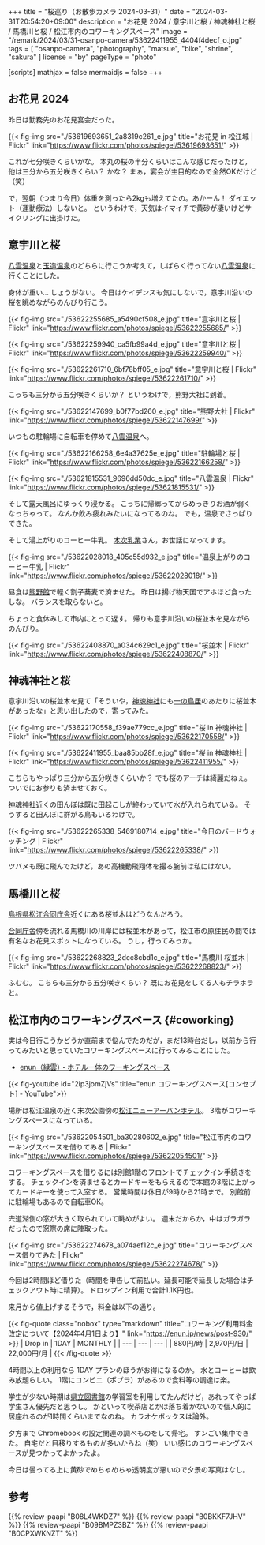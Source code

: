 +++
title = "桜巡り（お散歩カメラ 2024-03-31）"
date =  "2024-03-31T20:54:20+09:00"
description = "お花見 2024 / 意宇川と桜 / 神魂神社と桜 / 馬橋川と桜 / 松江市内のコワーキングスペース"
image = "/remark/2024/03/31-osanpo-camera/53622411955_4404f4decf_o.jpg"
tags = [ "osanpo-camera", "photography", "matsue", "bike", "shrine", "sakura" ]
license = "by"
pageType = "photo"

[scripts]
  mathjax = false
  mermaidjs = false
+++

## お花見 2024

昨日は勤務先のお花見宴会だった。

{{< fig-img src="./53619693651_2a8319c261_e.jpg" title="お花見 in 松江城 | Flickr" link="https://www.flickr.com/photos/spiegel/53619693651/" >}}

これが七分咲きくらいかな。
本丸の桜の半分くらいはこんな感じだったけど，他は三分から五分咲きくらい？ かな？ まぁ，宴会が主目的なので全然OKだけど（笑）

で，翌朝（つまり今日）体重を測ったら2kgも増えてたの。あかーん！ ダイエット（運動療法）しないと。
というわけで，天気はイマイチで黄砂が凄いけどサイクリングに出掛けた。

## 意宇川と桜

[八雲温泉][八雲温泉ゆうあい熊野館]と[玉造温泉][玉造温泉ゆ～ゆ]のどちらに行こうか考えて，しばらく行ってない[八雲温泉][八雲温泉ゆうあい熊野館]に行くことにした。

身体が重い... しょうがない。
今日はケイデンスも気にしないで，意宇川沿いの桜を眺めながらのんびり行こう。

{{< fig-img src="./53622255685_a5490cf508_e.jpg" title="意宇川と桜 | Flickr" link="https://www.flickr.com/photos/spiegel/53622255685/" >}}

{{< fig-img src="./53622259940_ca5fb99a4d_e.jpg" title="意宇川と桜 | Flickr" link="https://www.flickr.com/photos/spiegel/53622259940/" >}}

{{< fig-img src="./53622261710_6bf78bff05_e.jpg" title="意宇川と桜 | Flickr" link="https://www.flickr.com/photos/spiegel/53622261710/" >}}

こっちも三分から五分咲きくらいか？ というわけで，熊野大社に到着。

{{< fig-img src="./53622147699_b0f77bd260_e.jpg" title="熊野大社 | Flickr" link="https://www.flickr.com/photos/spiegel/53622147699/" >}}

いつもの駐輪場に自転車を停めて[八雲温泉][八雲温泉ゆうあい熊野館]へ。

{{< fig-img src="./53622166258_6e4a37625e_e.jpg" title="駐輪場と桜 | Flickr" link="https://www.flickr.com/photos/spiegel/53622166258/" >}}

{{< fig-img src="./53621815531_9696dd50dc_e.jpg" title="八雲温泉 | Flickr" link="https://www.flickr.com/photos/spiegel/53621815531/" >}}

そして露天風呂にゆっくり浸かる。
こっちに帰郷ってからめっきりお酒が弱くなっちゃって。
なんか飲み疲れみたいになってるのね。
でも，温泉でさっぱりできた。

そして湯上がりのコーヒー牛乳。
[木次乳業]さん，お世話になってます。

{{< fig-img src="./53622028018_405c55d932_e.jpg" title="温泉上がりのコーヒー牛乳 | Flickr" link="https://www.flickr.com/photos/spiegel/53622028018/" >}}

昼食は[熊野館][八雲温泉ゆうあい熊野館]で軽く割子蕎麦で済ませた。
昨日は揚げ物天国でアホほど食ったしな。
バランスを取らないと。

ちょっと食休みして市内にとって返す。
帰りも意宇川沿いの桜並木を見ながらのんびり。

{{< fig-img src="./53622408870_a034c629c1_e.jpg" title="桜並木 | Flickr" link="https://www.flickr.com/photos/spiegel/53622408870/" >}}

## 神魂神社と桜

意宇川沿いの桜並木を見て「そういや，[神魂神社]にも[一の鳥居][神魂神社一の鳥居]のあたりに桜並木があったな」と思い出したので，寄ってみた。

{{< fig-img src="./53622170558_f39ae779cc_e.jpg" title="桜 in 神魂神社 | Flickr" link="https://www.flickr.com/photos/spiegel/53622170558/" >}}

{{< fig-img src="./53622411955_baa85bb28f_e.jpg" title="桜 in 神魂神社 | Flickr" link="https://www.flickr.com/photos/spiegel/53622411955/" >}}

こちらもやっぱり三分から五分咲きくらいか？ でも桜のアーチは綺麗だねぇ。
ついでにお参りも済ませておく。

[神魂神社]近くの田んぼは既に田起こしが終わっていて水が入れられている。
そうすると田んぼに群がる鳥もいるわけで。

{{< fig-img src="./53622265338_5469180714_e.jpg" title="今日のバードウォッチング | Flickr" link="https://www.flickr.com/photos/spiegel/53622265338/" >}}

ツバメも既に飛んでたけど，あの高機動飛翔体を撮る腕前は私にはない。

## 馬橋川と桜

[島根県松江合同庁舎]近くにある桜並木はどうなんだろう。

[合同庁舎][島根県松江合同庁舎]傍を流れる馬橋川の川岸には桜並木があって，松江市の原住民の間では有名なお花見スポットになっている。
うし，行ってみっか。

{{< fig-img src="./53622268823_2dcc8cbd1c_e.jpg" title="馬橋川 桜並木 | Flickr" link="https://www.flickr.com/photos/spiegel/53622268823/" >}}

ふむむ。
こちらも三分から五分咲きくらい？ 既にお花見をしてる人もチラホラと。

## 松江市内のコワーキングスペース {#coworking}

実は今日行こうかどうか直前まで悩んでたのだが，まだ13時台だし，以前から行ってみたいと思っていたコワーキングスペースに行ってみることにした。

- [enun（縁雲）・ホテル一体のワーキングスペース](https://enun.jp/)

{{< fig-youtube id="2ip3jomZjVs" title="enun コワーキングスペース[コンセプト] - YouTube">}}

場所は松江温泉の近く末次公園傍の[松江ニューアーバンホテル]。
3階がコワーキングスペースになっている。

{{< fig-img src="./53622054501_ba30280602_e.jpg" title="松江市内のコワーキングスペースを借りてみる | Flickr" link="https://www.flickr.com/photos/spiegel/53622054501/" >}}

コワーキングスペースを借りるには別館1階のフロントでチェックイン手続きをする。
チェックインを済ませるとカードキーをもらえるので本館の3階に上がってカードキーを使って入室する。
営業時間は休日が9時から21時まで。
別館前に駐輪場もあるので自転車OK。

宍道湖側の窓が大きく取られていて眺めがよい。
週末だからか，中はガラガラだったので窓際の席に陣取った。

{{< fig-img src="./53622274678_a074aef12c_e.jpg" title="コワーキングスペース借りてみた | Flickr" link="https://www.flickr.com/photos/spiegel/53622274678/" >}}

今回は2時間ほど借りた（時間を申告して前払い。延長可能で延長した場合はチェックアウト時に精算）。
ドロップイン利用で合計1.1K円也。

来月から値上げするそうで，料金は以下の通り。

{{< fig-quote class="nobox" type="markdown" title="コワーキング利用料金改定について【2024年4月1日より】" link="https://enun.jp/news/post-930/" >}}
| Drop in | 1DAY | MONTHLY |
| --- | --- | --- |
| 880円/時 | 2,970円/日 | 22,000円/月 |
{{< /fig-quote >}}

4時間以上の利用なら 1DAY プランのほうがお得になるのか。
水とコーヒーは飲み放題らしい。
1階にコンビニ（ポプラ）があるので食料等の調達は楽。

学生が少ない時期は[県立図書館][島根県立図書館]の学習室を利用してたんだけど，あれってやっぱ学生さん優先だと思うし。
かといって喫茶店とかは落ち着かないので個人的に居座れるのが1時間くらいまでなのね。
カラオケボックスは論外。

夕方まで Chromebook の設定関連の調べものをして帰宅。
すンごい集中できた。
自宅だと目移りするものが多いからね（笑） いい感じのコワーキングスペースが見つかってよかったよ。

今日は曇ってる上に黄砂でめちゃめちゃ透明度が悪いので夕景の写真はなし。

[玉造温泉ゆ～ゆ]: https://www.tama-yuuyu.com/ "玉造温泉ゆ～ゆ｜島根県松江市玉湯町"
[八雲温泉ゆうあい熊野館]: https://www.kumanokan.jp/ "八雲温泉ゆうあい熊野館"
[木次乳業]: https://www.kisuki-milk.co.jp/ "木次乳業"
[島根県立図書館]: https://www.library.pref.shimane.lg.jp/ "島根県立図書館"
[神魂神社]: https://maps.app.goo.gl/UMk8yQA1YeokbuKN6
[神魂神社一の鳥居]: https://maps.app.goo.gl/vy6n7QSBQqdmVnca9
[島根県松江合同庁舎]: https://maps.app.goo.gl/NyZgRW4iCDgM8XaF8
[松江ニューアーバンホテル]: https://new.matsue-urban.co.jp/
[島根県立図書館]: https://www.library.pref.shimane.lg.jp/ "島根県立図書館"

## 参考

{{% review-paapi "B08L4WKDZ7" %}} <!-- PowerShot ZOOM -->
{{% review-paapi "B0BKKF7JHV" %}} <!-- ASUS Chromebook -->
{{% review-paapi "B09BMPZ3BZ" %}} <!-- Chromebook仕事術 -->
{{% review-paapi "B0CPXWKNZT" %}} <!-- Bling-Bang-Bang-Born< BBBB -->
